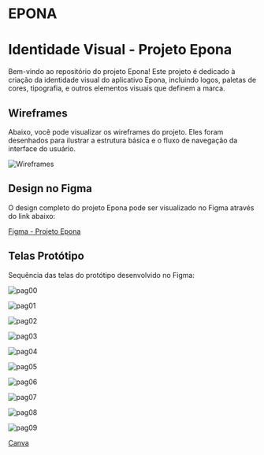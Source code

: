 # EPONA

# Identidade Visual - Projeto Epona

Bem-vindo ao repositório do projeto Epona! Este projeto é dedicado à criação da identidade visual do aplicativo Epona, incluindo logos, paletas de cores, tipografia, e outros elementos visuais que definem a marca.

## Wireframes

Abaixo, você pode visualizar os wireframes do projeto. Eles foram desenhados para ilustrar a estrutura básica e o fluxo de navegação da interface do usuário.

![Wireframes](.//Identidade%20Visual02.png)  


## Design no Figma

O design completo do projeto Epona pode ser visualizado no Figma através do link abaixo:

[Figma - Projeto Epona](https://www.figma.com/proto/fIX2oSxePMEIrNzklt3nEP/Epona?node-id=2-43&t=WXRqUQJDRVOZOkPi-1)

## Telas Protótipo

Sequência das telas do protótipo desenvolvido no Figma:

![pag00](./docs/PagPrototipo/pag00.png)

![pag01](./docs/PagPrototipo/pag01.png)

![pag02](./docs/PagPrototipo/pag02.png)

![pag03](./docs/PagPrototipo/pag03.png)

![pag04](./docs/PagPrototipo/pag04.png)

![pag05](./docs/PagPrototipo/pag05.png)

![pag06](./docs/PagPrototipo/pag06.png)

![pag07](./docs/PagPrototipo/pag07.png)

![pag08](./docs/PagPrototipo/pag08.png)

![pag09](./docs/PagPrototipo/pag09.png)

[Canva](https://www.canva.com/design/DAGPnY7lVgg/pok9tHXxQKNTiy6x70pGtg/view?utm_content=DAGPnY7lVgg&utm_campaign=designshare&utm_medium=link&utm_source=editor)